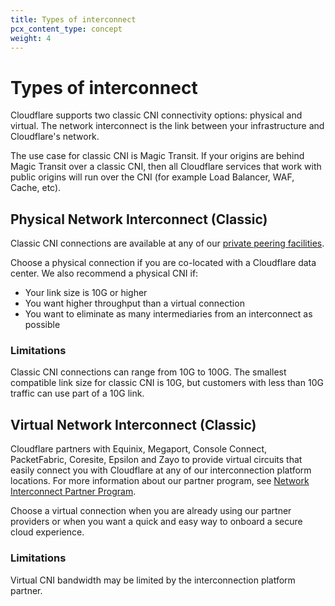 ```yaml
---
title: Types of interconnect
pcx_content_type: concept
weight: 4
---
```


# Types of interconnect

Cloudflare supports two classic CNI connectivity options: physical and virtual. The network interconnect is the link between your infrastructure and Cloudflare's network.

The use case for classic CNI is Magic Transit. If your origins are behind Magic Transit over a classic CNI, then all Cloudflare services that work with public origins will run over the CNI (for example Load Balancer, WAF, Cache, etc).

## Physical Network Interconnect (Classic)

Classic CNI connections  are available at any of our [private peering facilities](https://www.peeringdb.com/net/4224).

Choose a physical connection if you are co-located with a Cloudflare data center. We also recommend a physical CNI if:
- Your link size is 10G or higher
- You want higher throughput than a virtual connection
- You want to eliminate as many intermediaries from an interconnect as possible

### Limitations

Classic CNI connections  can range from 10G to 100G. The smallest compatible link size for classic CNI  is 10G, but customers with less than 10G traffic can use part of a 10G link.

## Virtual Network Interconnect (Classic)

Cloudflare partners with Equinix, Megaport, Console Connect, PacketFabric, Coresite, Epsilon and Zayo to provide virtual circuits that easily connect you with Cloudflare at any of our interconnection platform locations. For more information about our partner program, see [Network Interconnect Partner Program](https://www.cloudflare.com/network-interconnect-partnerships/).

Choose a virtual connection  when you are already using our partner providers or when you want a quick and easy way to onboard a secure cloud experience.

### Limitations

Virtual CNI bandwidth may be limited by the interconnection platform partner.
